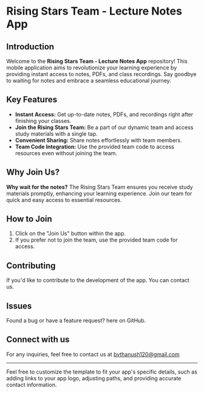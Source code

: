 

# Rising Stars Team - Lecture Notes App


## Introduction

Welcome to the **Rising Stars Team - Lecture Notes App** repository! This mobile application aims to revolutionize your learning experience by providing instant access to notes, PDFs, and class recordings. Say goodbye to waiting for notes and embrace a seamless educational journey.

## Key Features

- **Instant Access:** Get up-to-date notes, PDFs, and recordings right after finishing your classes.
- **Join the Rising Stars Team:** Be a part of our dynamic team and access study materials with a single tap.
- **Convenient Sharing:** Share notes effortlessly with team members.
- **Team Code Integration:** Use the provided team code to access resources even without joining the team.

## Why Join Us?

**Why wait for the notes?** The Rising Stars Team ensures you receive study materials promptly, enhancing your learning experience. Join our team for quick and easy access to essential resources.

## How to Join

1. Click on the "Join Us" button within the app.
2. If you prefer not to join the team, use the provided team code for access.


## Contributing

If you'd like to contribute to the development of the app. You can contact us.

## Issues

Found a bug or have a feature request?  here on GitHub.


## Connect with us

For any inquiries, feel free to contact us at bvthanush120@gmail.com



---

Feel free to customize the template to fit your app's specific details, such as adding links to your app logo, adjusting paths, and providing accurate contact information.
